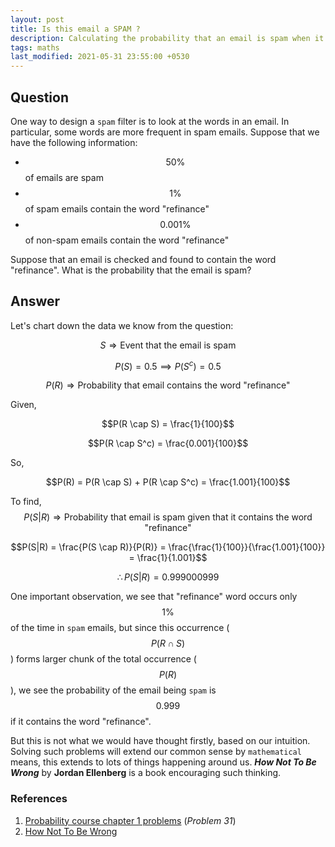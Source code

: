 ```yaml
---
layout: post
title: Is this email a SPAM ?
description: Calculating the probability that an email is spam when it contains this particular word
tags: maths
last_modified: 2021-05-31 23:55:00 +0530
---
```


## Question
One way to design a `spam` filter is to look at the words in an email. In particular, some words are more frequent in spam emails. Suppose that we have the following information:

- $$50\%$$ of emails are spam
- $$1\%$$ of spam emails contain the word "refinance"
- $$0.001\%$$ of non-spam emails contain the word "refinance"

Suppose that an email is checked and found to contain the word "refinance". What is the probability that the email is spam?


## Answer

Let's chart down the data we know from the question:

$$S \Rightarrow \text{Event that the email is spam}$$

$$P(S) = 0.5 \implies P(S^c) = 0.5$$

$$P(R) \Rightarrow \text{Probability that email contains the word "refinance"}$$

Given,

$$P(R \cap S) = \frac{1}{100}$$

$$P(R \cap S^c) = \frac{0.001}{100}$$

So,

$$P(R) = P(R \cap S) + P(R \cap S^c) = \frac{1.001}{100}$$

To find,
$$P(S|R) \Rightarrow \text{Probability that email is spam given that it contains the word "refinance"}$$

$$P(S|R) = \frac{P(S \cap R)}{P(R)} = \frac{\frac{1}{100}}{\frac{1.001}{100}} = \frac{1}{1.001}$$

$$\therefore P(S|R) = 0.999000999$$

One important observation, we see that "refinance" word occurs only $$1\%$$ of the time in `spam` emails, but since this occurrence ($$P(R \cap S)$$) forms larger chunk of the total occurrence ($$P(R)$$), we see the probability of the email being `spam` is $$0.999$$ if it contains the word "refinance".

But this is not what we would have thought firstly, based on our intuition. Solving such problems will extend our common sense by `mathematical` means, this extends to lots of things happening around us. **_How Not To Be Wrong_** by __Jordan Ellenberg__ is a book encouraging such thinking.


### References
1. [Probability course chapter 1 problems](https://www.probabilitycourse.com/chapter1/1_5_0_chapter1_problems.php) (_Problem 31_)
1. [How Not To Be Wrong](https://www.goodreads.com/book/show/18693884-how-not-to-be-wrong)
